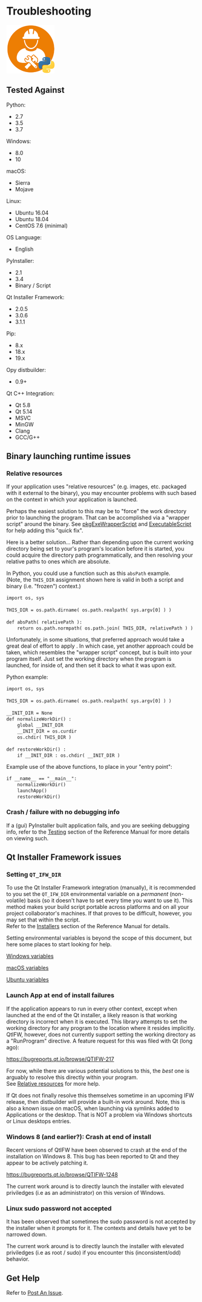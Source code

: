 # Troubleshooting
![distbuilder logo](https://raw.githubusercontent.com/BuvinJT/distbuilder/master/docs/img/distbuilder128.png)

## Tested Against

Python:  

* 2.7  
* 3.5  
* 3.7  
  
Windows:    

* 8.0  
* 10

macOS:    

* Sierra  
* Mojave

Linux:   

* Ubuntu 16.04  
* Ubuntu 18.04  
* CentOS 7.6 (minimal)

OS Language:  

* English  

PyInstaller:  

* 2.1
* 3.4
* Binary / Script

Qt Installer Framework:  

* 2.0.5
* 3.0.6
* 3.1.1    

Pip:  

* 8.x  
* 18.x  
* 19.x  

Opy distbuilder:  

* 0.9+  

Qt C++ Integration:

* Qt 5.8
* Qt 5.14
* MSVC
* MinGW
* Clang
* GCC/G++

## Binary launching runtime issues

### Relative resources

If your application uses "relative resources" (e.g. images, etc. packaged
with it external to the binary), you may encounter problems with such
based on the context in which your application is launched.

Perhaps the easiest solution to this may be to "force" the work directory 
prior to launching the program.  That can be accomplished via a "wrapper script"
around the binary. See [pkgExeWrapperScript](HighLevel.md#pkgexewrapperscript) 
and [ExecutableScript](LowLevel.md#executablescript) for help adding this
"quick fix".

Here is a better solution... Rather than depending upon the current working 
directory being set to your's program's location before it is started, you could
acquire the directory path programmatically, and then resolving your 
relative paths to ones which are absolute.  

In Python, you could use a function such as this `absPath` example.  
(Note, the `THIS_DIR` assignment shown here is valid in both a script and 
binary (i.e. "frozen") context.)

    import os, sys
	
    THIS_DIR = os.path.dirname( os.path.realpath( sys.argv[0] ) )    
    
    def absPath( relativePath ):    
        return os.path.normpath( os.path.join( THIS_DIR, relativePath ) )

Unfortunately, in some situations, that preferred approach would take a great deal
of effort to apply . In which case, yet another approach could be taken, which 
resembles the "wrapper script" concept, but is built into your program itself.
Just set the working directory when the program is launched, for inside of, and then
set it back to what it was upon exit.

Python example:

	import os, sys
	
	THIS_DIR = os.path.dirname( os.path.realpath( sys.argv[0] ) )    
	
	__INIT_DIR = None
	def normalizeWorkDir() :
	    global __INIT_DIR
	    __INIT_DIR = os.curdir
	    os.chdir( THIS_DIR )
	
	def restoreWorkDir() :
	    if __INIT_DIR : os.chdir( __INIT_DIR )
	
Example use of the above functions, to place in your "entry point":
	
	if __name__ == "__main__":
	    normalizeWorkDir()
	    launchApp()
	    restoreWorkDir()

### Crash / failure with no debugging info

If a (gui) PyInstaller built application fails,
and you are seeking debugging info, refer to the 
[Testing](Reference.md#testing) section of the 
Reference Manual for more details on viewing such.    

## Qt Installer Framework issues

### Setting `QT_IFW_DIR` 

To use the Qt Installer Framework integration (manually), it is 
recommended to you set the `QT_IFW_DIR` environmental 
variable on a *permanent* (non-volatile) basis (so it
doesn't have to set every time you want to use it). This 
method makes your build script portable across platforms and 
on all your project collaborator's machines.  If that proves
to be difficult, however, you may set that within the script.   
Refer to the [Installers](Reference.md#installers) section of 
the Reference Manual for details. 

Setting environmental variables is beyond the scope of this document,
but here some places to start looking for help.  

[Windows variables](https://superuser.com/questions/949560/how-do-i-set-system-environment-variables-in-windows-10)

[macOS variables](https://stackoverflow.com/questions/135688/setting-environment-variables-on-os-x)

[Ubuntu variables](https://askubuntu.com/questions/58814/how-do-i-add-environment-variables)

### Launch App at end of install failures

If the application appears to run in every other context, except
when launched at the end of the Qt installer, a likely
reason is that working directory is incorrect when it is 
executed. This library attempts to set the working
directory for any program to the location where it resides
implicitly.  QtIFW, however, does not currently support setting
the working directory as a "RunProgram" directive.
A feature request for this was filed with Qt (long ago):

https://bugreports.qt.io/browse/QTIFW-217

For now, while there are various potential solutions to this, 
the *best* one is arguably to resolve this directly within your program.  
See [Relative resources](relative-resources) for more help. 

If Qt does not finally resolve this themselves sometime in 
an upcoming IFW release, then distbuilder will provide a built-in
work around.  Note, this is also a known issue on macOS, when launching 
via symlinks added to Applications or the desktop.  That is NOT
a problem via Windows shortcuts or Linux desktops entries.

### Windows 8 (and earlier?): Crash at end of install

Recent versions of QtIFW have been observed to crash at the 
end of the installation on Windows 8.  This bug has been 
reported to Qt and they appear to be actively patching it.

https://bugreports.qt.io/browse/QTIFW-1248

The current work around is to directly launch the installer 
with elevated priviledges (i.e as an administrator) on this
version of Windows.

### Linux sudo password not accepted

It has been observed that sometimes the sudo password is
not accepted by the installer when it prompts for it. The
contexts and details have yet to be narrowed down.

The current work around is to directly launch the installer 
with elevated priviledges (i.e as root / sudo) if you encounter
this (inconsistent/odd) behavior.

## Get Help 

Refer to [Post An Issue](Contribute.md#post-an-issue).

